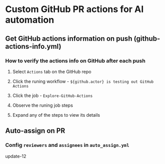 # Custom GitHub PR actions for AI automation

[//]: # (update, commit and PR on this file for testing GitHub actions)

## Get GitHub actions information on push (github-actions-info.yml)

### How to verify the actions info on GitHub after each push

1. Select `Actions` tab on the GitHub repo

1. Click the runing workflow - `${github.actor} is testing out GitHub Actions`

1. Click the job - `Explore-GitHub-Actions`

1. Observe the runing job steps

1. Expand any of the steps to view its details

## Auto-assign on PR

### Config `reviewers` and `assignees` in `auto_assign.yml`

update-12